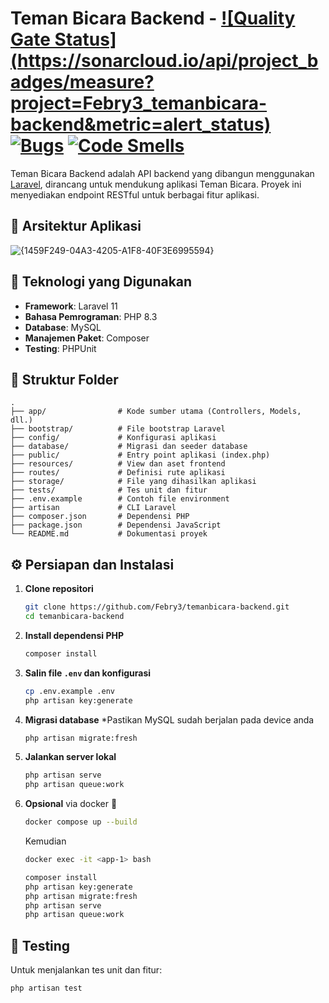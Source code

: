 # Teman Bicara Backend - [![Quality Gate Status](https://sonarcloud.io/api/project_badges/measure? project=Febry3_temanbicara-backend&metric=alert_status)](https://sonarcloud.io/summary/new_code?id=Febry3_temanbicara-backend) [![Bugs](https://sonarcloud.io/api/project_badges/measure?project=Febry3_temanbicara-backend&metric=bugs)](https://sonarcloud.io/summary/new_code?id=Febry3_temanbicara-backend) [![Code Smells](https://sonarcloud.io/api/project_badges/measure?project=Febry3_temanbicara-backend&metric=code_smells)](https://sonarcloud.io/summary/new_code?id=Febry3_temanbicara-backend)

Teman Bicara Backend adalah API backend yang dibangun menggunakan [Laravel](https://laravel.com/), dirancang untuk mendukung aplikasi Teman Bicara. Proyek ini menyediakan endpoint RESTful untuk berbagai fitur aplikasi.

## 🚀 Arsitektur Aplikasi

![{1459F249-04A3-4205-A1F8-40F3E6995594}](https://github.com/user-attachments/assets/1445d41c-a1b7-4d23-948f-ca1b7812ed42)

## 🧱 Teknologi yang Digunakan

-   **Framework**: Laravel 11
-   **Bahasa Pemrograman**: PHP 8.3
-   **Database**: MySQL
-   **Manajemen Paket**: Composer
-   **Testing**: PHPUnit

## 📁 Struktur Folder

```
.
├── app/                # Kode sumber utama (Controllers, Models, dll.)
├── bootstrap/          # File bootstrap Laravel
├── config/             # Konfigurasi aplikasi
├── database/           # Migrasi dan seeder database
├── public/             # Entry point aplikasi (index.php)
├── resources/          # View dan aset frontend
├── routes/             # Definisi rute aplikasi
├── storage/            # File yang dihasilkan aplikasi
├── tests/              # Tes unit dan fitur
├── .env.example        # Contoh file environment
├── artisan             # CLI Laravel
├── composer.json       # Dependensi PHP
├── package.json        # Dependensi JavaScript
└── README.md           # Dokumentasi proyek
```

## ⚙️ Persiapan dan Instalasi

1. **Clone repositori**

    ```bash
    git clone https://github.com/Febry3/temanbicara-backend.git
    cd temanbicara-backend
    ```

2. **Install dependensi PHP**

    ```bash
    composer install
    ```

3. **Salin file `.env` dan konfigurasi**

    ```bash
    cp .env.example .env
    php artisan key:generate
    ```

4. **Migrasi database**
   \*Pastikan MySQL sudah berjalan pada device anda

    ```bash
    php artisan migrate:fresh
    ```

5. **Jalankan server lokal**

    ```bash
    php artisan serve
    php artisan queue:work
    ```

6. **Opsional**
   via docker 🐋
    ```bash
    docker compose up --build
    ```
    Kemudian
    ```bash
    docker exec -it <app-1> bash
    ```
    ```bash
    composer install
    php artisan key:generate
    php artisan migrate:fresh
    php artisan serve
    php artisan queue:work
    ```

## 🧪 Testing

Untuk menjalankan tes unit dan fitur:

```bash
php artisan test
```
